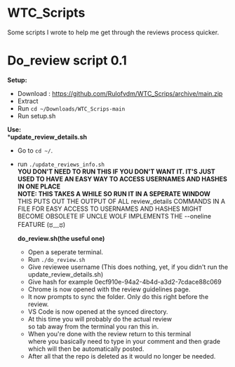 # WTC_Scripts
Some scripts I wrote to help me get through the reviews process quicker.

# Do_review script 0.1
__Setup:__
 - Download : https://github.com/Rulofvdm/WTC_Scrips/archive/main.zip
 - Extract
 - Run `cd ~/Downloads/WTC_Scrips-main`
 - Run setup.sh
    
__Use:__  
*__update_review_details.sh__  
  * Go to `cd ~/`.  
  * run `./update_reviews_info.sh`  
    __YOU DON'T NEED TO RUN THIS IF YOU DON'T WANT IT. IT'S JUST USED TO HAVE AN EASY WAY TO ACCESS USERNAMES AND HASHES IN ONE PLACE__  
    __NOTE: THIS TAKES A WHILE SO RUN IT IN A SEPERATE WINDOW__  
    THIS PUTS OUT THE OUTPUT OF ALL review_details COMMANDS IN A FILE FOR EASY ACCESS TO USERNAMES AND HASHES
    MIGHT BECOME OBSOLETE IF UNCLE WOLF IMPLEMENTS THE --oneline FEATURE (ಥ﹏ಥ)  
    
	__do_review.sh(the useful one)__  
	- Open a seperate terminal.  
	- Run `./do_review.sh`  
	- Give reviewee username (This does nothing, yet, if you didn't run the update_review_details.sh)  
	- Give hash for example 0ecf910e-94a2-4b4d-a3d2-7cdace88c069  
	- Chrome is now opened with the review guidelines page.  
	- It now prompts to sync the folder. Only do this right before the review.  
	- VS Code is now opened at the synced directory.  
	- At this time you will probably do the actual review  
	 so tab away from the terminal you ran this in.  
	- When you're done with the review return to this terminal  
	 where you basically need to type in your comment and then grade  
	 which will then be automatically posted.  
	- After all that the repo is deleted as it would no longer be needed.  
